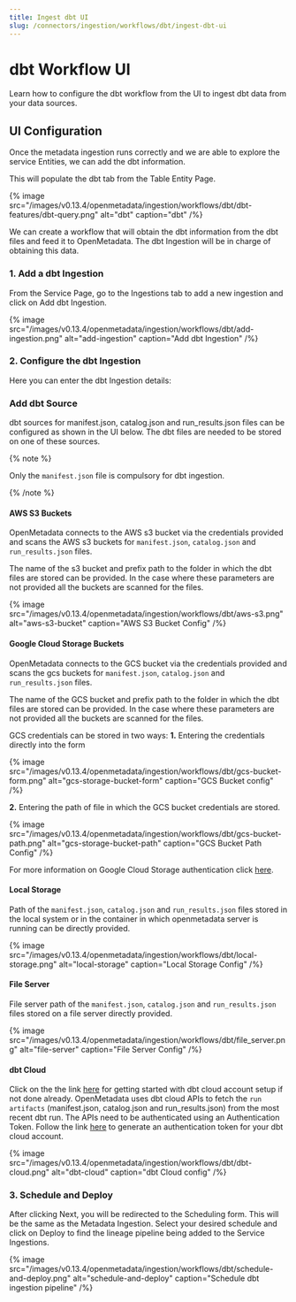 ```yaml
---
title: Ingest dbt UI
slug: /connectors/ingestion/workflows/dbt/ingest-dbt-ui
---
```


# dbt Workflow UI
Learn how to configure the dbt workflow from the UI to ingest dbt data from your data sources.

## UI Configuration

Once the metadata ingestion runs correctly and we are able to explore the service Entities, we can add the dbt information.

This will populate the dbt tab from the Table Entity Page.

{% image
  src="/images/v0.13.4/openmetadata/ingestion/workflows/dbt/dbt-features/dbt-query.png"
  alt="dbt"
  caption="dbt"
 /%}


We can create a workflow that will obtain the dbt information from the dbt files and feed it to OpenMetadata. The dbt Ingestion will be in charge of obtaining this data.

### 1. Add a dbt Ingestion

From the Service Page, go to the Ingestions tab to add a new ingestion and click on Add dbt Ingestion.

{% image
  src="/images/v0.13.4/openmetadata/ingestion/workflows/dbt/add-ingestion.png"
  alt="add-ingestion"
  caption="Add dbt Ingestion"
 /%}


### 2. Configure the dbt Ingestion

Here you can enter the dbt Ingestion details:
### Add dbt Source

dbt sources for manifest.json, catalog.json and run_results.json files can be configured as shown in the UI below. The dbt files are needed to be stored on one of these sources.

{% note %}

Only the `manifest.json` file is compulsory for dbt ingestion.

{% /note %}


#### AWS S3 Buckets

OpenMetadata connects to the AWS s3 bucket via the credentials provided and scans the AWS s3 buckets for `manifest.json`, `catalog.json` and `run_results.json` files.

The name of the s3 bucket and prefix path to the folder in which the dbt files are stored can be provided. In the case where these parameters are not provided all the buckets are scanned for the files.

{% image
  src="/images/v0.13.4/openmetadata/ingestion/workflows/dbt/aws-s3.png"
  alt="aws-s3-bucket"
  caption="AWS S3 Bucket Config"
 /%}


#### Google Cloud Storage Buckets

OpenMetadata connects to the GCS bucket via the credentials provided and scans the gcs buckets for `manifest.json`, `catalog.json` and `run_results.json` files.

The name of the GCS bucket and prefix path to the folder in which the dbt files are stored can be provided. In the case where these parameters are not provided all the buckets are scanned for the files.

GCS credentials can be stored in two ways:
**1.** Entering the credentials directly into the form

{% image
  src="/images/v0.13.4/openmetadata/ingestion/workflows/dbt/gcs-bucket-form.png"
  alt="gcs-storage-bucket-form"
  caption="GCS Bucket config"
 /%}


**2.** Entering the path of file in which the GCS bucket credentials are stored.

{% image
  src="/images/v0.13.4/openmetadata/ingestion/workflows/dbt/gcs-bucket-path.png"
  alt="gcs-storage-bucket-path"
  caption="GCS Bucket Path Config"
 /%}

For more information on Google Cloud Storage authentication click [here](https://cloud.google.com/docs/authentication/getting-started#create-service-account-console).

#### Local Storage

Path of the `manifest.json`, `catalog.json` and `run_results.json` files stored in the local system or in the container in which openmetadata server is running can be directly provided.

{% image
  src="/images/v0.13.4/openmetadata/ingestion/workflows/dbt/local-storage.png"
  alt="local-storage"
  caption="Local Storage Config"
 /%}


#### File Server

File server path of the `manifest.json`, `catalog.json` and `run_results.json` files stored on a file server directly provided.

{% image
  src="/images/v0.13.4/openmetadata/ingestion/workflows/dbt/file_server.png"
  alt="file-server"
  caption="File Server Config"
 /%}


#### dbt Cloud

Click on the the link [here](https://docs.getdbt.com/guides/getting-started) for getting started with dbt cloud account setup if not done already.
OpenMetadata uses dbt cloud APIs to fetch the `run artifacts` (manifest.json, catalog.json and run_results.json) from the most recent dbt run.
The APIs need to be authenticated using an Authentication Token. Follow the link [here](https://docs.getdbt.com/dbt-cloud/api-v2#section/Authentication) to generate an authentication token for your dbt cloud account.

{% image
  src="/images/v0.13.4/openmetadata/ingestion/workflows/dbt/dbt-cloud.png"
  alt="dbt-cloud"
  caption="dbt Cloud config"
 /%}



### 3. Schedule and Deploy
After clicking Next, you will be redirected to the Scheduling form. This will be the same as the Metadata Ingestion. Select your desired schedule and click on Deploy to find the lineage pipeline being added to the Service Ingestions.

{% image
  src="/images/v0.13.4/openmetadata/ingestion/workflows/dbt/schedule-and-deploy.png"
  alt="schedule-and-deploy"
  caption="Schedule dbt ingestion pipeline"
 /%}
